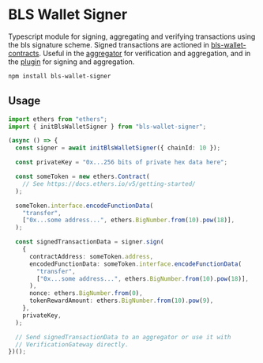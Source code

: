 # BLS Wallet Signer

Typescript module for signing, aggregating and verifying transactions using the bls signature scheme. Signed transactions are actioned in [bls-wallet-contracts](https://github.com/jzaki/bls-wallet-contracts).
Useful in the [aggregator](https://github.com/jzaki/bls-wallet-aggregator) for verification and aggregation, and in the [plugin](https://github.com/jzaki/bls-wallet-plugin) for signing and aggregation.

```sh
npm install bls-wallet-signer
```

## Usage

```ts
import ethers from "ethers";
import { initBlsWalletSigner } from "bls-wallet-signer";

(async () => {
  const signer = await initBlsWalletSigner({ chainId: 10 });

  const privateKey = "0x...256 bits of private hex data here";

  const someToken = new ethers.Contract(
    // See https://docs.ethers.io/v5/getting-started/
  );

  someToken.interface.encodeFunctionData(
    "transfer",
    ["0x...some address...", ethers.BigNumber.from(10).pow(18)],
  );

  const signedTransactionData = signer.sign(
    {
      contractAddress: someToken.address,
      encodedFunctionData: someToken.interface.encodeFunctionData(
        "transfer",
        ["0x...some address...", ethers.BigNumber.from(10).pow(18)],
      ),
      nonce: ethers.BigNumber.from(0),
      tokenRewardAmount: ethers.BigNumber.from(10).pow(9),
    },
    privateKey,
  );

  // Send signedTransactionData to an aggregator or use it with
  // VerificationGateway directly.
})();
```
